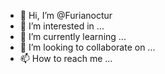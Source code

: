 - 👋 Hi, I’m @Furianoctur
- 👀 I’m interested in ...
- 🌱 I’m currently learning ...
- 💞️ I’m looking to collaborate on ...
- 📫 How to reach me ...

<!---
Furianoctur/Furianoctur is a ✨ special ✨ repository because its `README.md` (this file) appears on your GitHub profile.
You can click the Preview link to take a look at your changes.
--->
